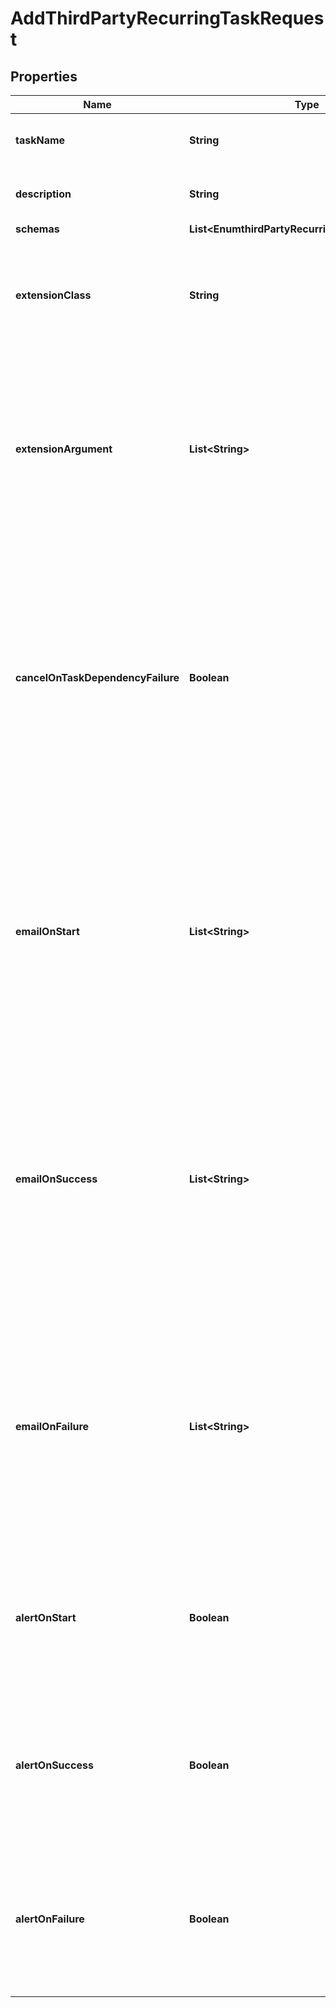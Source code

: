 

# AddThirdPartyRecurringTaskRequest


## Properties

| Name | Type | Description | Notes |
|------------ | ------------- | ------------- | -------------|
|**taskName** | **String** | Name of the new Recurring Task |  |
|**description** | **String** | A description for this Recurring Task |  [optional] |
|**schemas** | **List&lt;EnumthirdPartyRecurringTaskSchemaUrn&gt;** |  |  |
|**extensionClass** | **String** | The fully-qualified name of the Java class providing the logic for the Third Party Recurring Task. |  |
|**extensionArgument** | **List&lt;String&gt;** | The set of arguments used to customize the behavior for the Third Party Recurring Task. Each configuration property should be given in the form &#39;name&#x3D;value&#39;. |  [optional] |
|**cancelOnTaskDependencyFailure** | **Boolean** | Indicates whether an instance of this Recurring Task should be canceled if the task immediately before it in the recurring task chain fails to complete successfully (including if it is canceled by an administrator before it starts or while it is running). |  [optional] |
|**emailOnStart** | **List&lt;String&gt;** | The email addresses to which a message should be sent whenever an instance of this Recurring Task starts running. If this option is used, then at least one smtp-server must be configured in the global configuration. |  [optional] |
|**emailOnSuccess** | **List&lt;String&gt;** | The email addresses to which a message should be sent whenever an instance of this Recurring Task completes successfully. If this option is used, then at least one smtp-server must be configured in the global configuration. |  [optional] |
|**emailOnFailure** | **List&lt;String&gt;** | The email addresses to which a message should be sent if an instance of this Recurring Task fails to complete successfully. If this option is used, then at least one smtp-server must be configured in the global configuration. |  [optional] |
|**alertOnStart** | **Boolean** | Indicates whether the server should generate an administrative alert whenever an instance of this Recurring Task starts running. |  [optional] |
|**alertOnSuccess** | **Boolean** | Indicates whether the server should generate an administrative alert whenever an instance of this Recurring Task completes successfully. |  [optional] |
|**alertOnFailure** | **Boolean** | Indicates whether the server should generate an administrative alert whenever an instance of this Recurring Task fails to complete successfully. |  [optional] |



